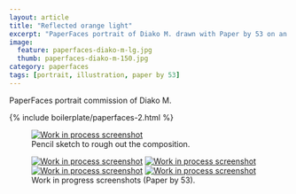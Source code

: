 ```yaml
---
layout: article
title: "Reflected orange light"
excerpt: "PaperFaces portrait of Diako M. drawn with Paper by 53 on an iPad."
image: 
  feature: paperfaces-diako-m-lg.jpg
  thumb: paperfaces-diako-m-150.jpg
category: paperfaces
tags: [portrait, illustration, paper by 53]
---
```


PaperFaces portrait commission of Diako M.

{% include boilerplate/paperfaces-2.html %}

<figure>
	<a href="{{ site.url }}/images/paperfaces-diako-m-process-1-lg.jpg"><img src="{{ site.url }}/images/paperfaces-diako-m-process-1-750.jpg" alt="Work in process screenshot"></a>
	<figcaption>Pencil sketch to rough out the composition.</figcaption>
</figure>

<figure class="half">
	<a href="{{ site.url }}/images/paperfaces-diako-m-process-2-lg.jpg"><img src="{{ site.url }}/images/paperfaces-diako-m-process-2-600.jpg" alt="Work in process screenshot"></a>
	<a href="{{ site.url }}/images/paperfaces-diako-m-process-3-lg.jpg"><img src="{{ site.url }}/images/paperfaces-diako-m-process-3-600.jpg" alt="Work in process screenshot"></a>
	<a href="{{ site.url }}/images/paperfaces-diako-m-process-4-lg.jpg"><img src="{{ site.url }}/images/paperfaces-diako-m-process-4-600.jpg" alt="Work in process screenshot"></a>
	<a href="{{ site.url }}/images/paperfaces-diako-m-process-5-lg.jpg"><img src="{{ site.url }}/images/paperfaces-diako-m-process-5-600.jpg" alt="Work in process screenshot"></a>
	<figcaption>Work in progress screenshots (Paper by 53).</figcaption>
</figure>